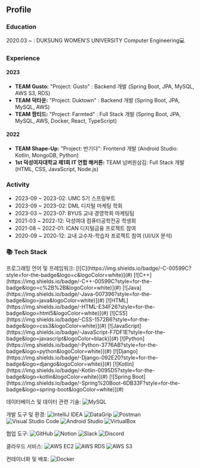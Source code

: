 ## Profile

### Education
2020.03 ~ : DUKSUNG WOMEN'S UNIVERSITY Computer Engineering💻

### Experience
#### 2023
- **TEAM Gusto:** "Project: Gusto" : Backend 개발 (Spring Boot, JPA, MySQL, AWS S3, RDS)
- **TEAM 덕타운:** "Project: Duktown" : Backend 개발 (Spring Boot, JPA, MySQL, AWS)
- **TEAM 팜티드:** "Project: Farmted" : Full Stack 개발 (Spring Boot, JPA, MySQL, AWS, Docker, React, TypeScript)

#### 2022
- **TEAM Shape-Up:** "Project: 반기다": Frontend 개발 (Android Studio: Kotlin, MongoDB, Python)
- **1st 덕성여자대학교 제1회 IT 연합 해커톤:** TEAM 넘버원삼김: Full Stack 개발 (HTML, CSS, JavaScript, Node.js)

### Activity
- 2023-09 ~ 2023-02: UMC 5기 스프링부트
- 2023-09 ~ 2023-02: DML 디지털 마케팅 학회
- 2023-03 ~ 2023-07: BYUS 교내 경영학회 마케팅팀
- 2021-03 ~ 2022-12: 덕성여대 컴퓨터공학전공 학생회
- 2021-08 ~ 2022-01: ICAN 디지털금융 프로젝트 참여
- 2020-09 ~ 2020-12: 교내 교수자-학습자 프로젝트 참여 (UI/UX 분석)


 
<h3>📚 Tech Stack</h3>
프로그래밍 언어 및 프레임워크:
[![C](https://img.shields.io/badge/-C-00599C?style=for-the-badge&logo=c&logoColor=white)](#)
[![C++](https://img.shields.io/badge/-C++-00599C?style=for-the-badge&logo=c%2B%2B&logoColor=white)](#)
[![Java](https://img.shields.io/badge/-Java-007396?style=for-the-badge&logo=java&logoColor=white)](#)
[![HTML](https://img.shields.io/badge/-HTML-E34F26?style=for-the-badge&logo=html5&logoColor=white)](#)
[![CSS](https://img.shields.io/badge/-CSS-1572B6?style=for-the-badge&logo=css3&logoColor=white)](#)
[![JavaScript](https://img.shields.io/badge/-JavaScript-F7DF1E?style=for-the-badge&logo=javascript&logoColor=black)](#)
[![Python](https://img.shields.io/badge/-Python-3776AB?style=for-the-badge&logo=python&logoColor=white)](#)
[![Django](https://img.shields.io/badge/-Django-092E20?style=for-the-badge&logo=django&logoColor=white)](#)
[![Kotlin](https://img.shields.io/badge/-Kotlin-0095D5?style=for-the-badge&logo=kotlin&logoColor=white)](#)
[![Spring Boot](https://img.shields.io/badge/-Spring%20Boot-6DB33F?style=for-the-badge&logo=spring-boot&logoColor=white)](#)


데이터베이스 및 데이터 관련 기술:
![MySQL](https://img.shields.io/badge/-MySQL-4479A1?style=flat-square&logo=mysql&logoColor=white)

개발 도구 및 환경:
![IntelliJ IDEA](https://img.shields.io/badge/-IntelliJ%20IDEA-000000?style=flat-square&logo=intellij-idea&logoColor=white)
![DataGrip](https://img.shields.io/badge/-DataGrip-000000?style=flat-square&logo=datagrip&logoColor=white)
![Postman](https://img.shields.io/badge/-Postman-FF6C37?style=flat-square&logo=postman&logoColor=white)
![Visual Studio Code](https://img.shields.io/badge/-Visual%20Studio%20Code-007ACC?style=flat-square&logo=visual-studio-code&logoColor=white)
![Android Studio](https://img.shields.io/badge/-Android%20Studio-3DDC84?style=flat-square&logo=android-studio&logoColor=white)
![VirtualBox](https://img.shields.io/badge/-VirtualBox-183A61?style=flat-square&logo=virtualbox&logoColor=white)

협업 도구:
![GitHub](https://img.shields.io/badge/-GitHub-181717?style=flat-square&logo=github&logoColor=white)
![Notion](https://img.shields.io/badge/-Notion-000000?style=flat-square&logo=notion&logoColor=white)
![Slack](https://img.shields.io/badge/-Slack-4A154B?style=flat-square&logo=slack&logoColor=white)
![Discord](https://img.shields.io/badge/-Discord-5865F2?style=flat-square&logo=discord&logoColor=white)

클라우드 서비스:
![AWS EC2](https://img.shields.io/badge/-AWS%20EC2-232F3E?style=flat-square&logo=amazon-aws&logoColor=white)
![AWS RDS](https://img.shields.io/badge/-AWS%20RDS-232F3E?style=flat-square&logo=amazon-aws&logoColor=white)
![AWS S3](https://img.shields.io/badge/-AWS%20S3-232F3E?style=flat-square&logo=amazon-aws&logoColor=white)

컨테이너화 및 배포:
![Docker](https://img.shields.io/badge/-Docker-2496ED?style=flat-square&logo=docker&logoColor=white)
